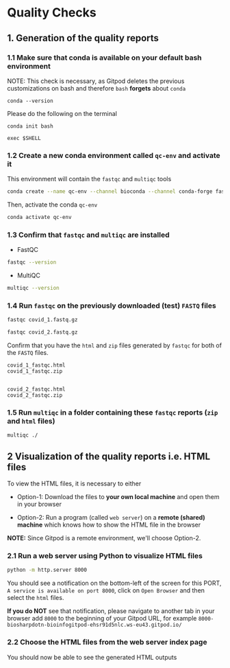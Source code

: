 # Quality Checks

## 1. Generation of the quality reports

### 1.1 Make sure that conda is available on your default bash environment

NOTE: This check is necessary, as Gitpod deletes the previous customizations on bash and therefore `bash` **forgets** about `conda`

```
conda --version
```

Please do the following on the terminal

```
conda init bash 

exec $SHELL

```

### 1.2 Create a new conda environment called `qc-env` and activate it

This environment will contain the `fastqc` and `multiqc` tools

```bash
conda create --name qc-env --channel bioconda --channel conda-forge fastqc multiqc
```

Then, activate the conda `qc-env`

```bash
conda activate qc-env
```

### 1.3 Confirm that `fastqc` and `multiqc` are installed

- FastQC

```bash
fastqc --version
```

- MultiQC

```bash
multiqc --version
```

### 1.4 Run `fastqc` on the previously downloaded (test) `FASTQ` files

```bash
fastqc covid_1.fastq.gz

fastqc covid_2.fastq.gz

```

Confirm that you have the `html` and `zip` files generated by `fastqc` for both of the `FASTQ` files.

```
covid_1_fastqc.html
covid_1_fastqc.zip


covid_2_fastqc.html
covid_2_fastqc.zip
```

### 1.5 Run `multiqc` in a folder containing these `fastqc` reports (`zip` and `html` files)

```
multiqc ./
```

## 2 Visualization of the quality reports i.e. HTML files

To view the HTML files, it is necessary to either

- Option-1: Download the files to **your own local machine** and open them in your browser

- Option-2: Run a program (called `web server`) on a **remote (shared) machine** which knows how to show the HTML file in the browser

**NOTE:** Since Gitpod is a remote environment, we'll choose Option-2.

### 2.1 Run a web server using Python to visualize HTML files

```bash
python -m http.server 8000
```

You should see a notification on the bottom-left of the screen for this PORT, `A service is available on port 8000`, click on `Open Browser` and then select the `html` files.

**If you do NOT** see that notification, please navigate to another tab in your browser add `8000` to the beginning of your Gitpod URL, for example `8000-biosharpdotn-bioinfogitpod-ehsr91d5nlc.ws-eu43.gitpod.io/`

### 2.2 Choose the HTML files from the web server index page

You should now be able to see the generated HTML outputs
